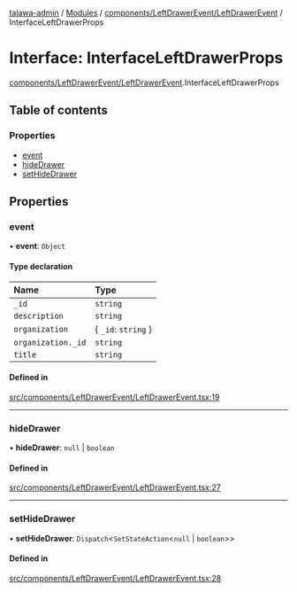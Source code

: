 [talawa-admin](../README.md) / [Modules](../modules.md) / [components/LeftDrawerEvent/LeftDrawerEvent](../modules/components_LeftDrawerEvent_LeftDrawerEvent.md) / InterfaceLeftDrawerProps

# Interface: InterfaceLeftDrawerProps

[components/LeftDrawerEvent/LeftDrawerEvent](../modules/components_LeftDrawerEvent_LeftDrawerEvent.md).InterfaceLeftDrawerProps

## Table of contents

### Properties

- [event](components_LeftDrawerEvent_LeftDrawerEvent.InterfaceLeftDrawerProps.md#event)
- [hideDrawer](components_LeftDrawerEvent_LeftDrawerEvent.InterfaceLeftDrawerProps.md#hidedrawer)
- [setHideDrawer](components_LeftDrawerEvent_LeftDrawerEvent.InterfaceLeftDrawerProps.md#sethidedrawer)

## Properties

### event

• **event**: `Object`

#### Type declaration

| Name | Type |
| :------ | :------ |
| `_id` | `string` |
| `description` | `string` |
| `organization` | \{ `_id`: `string`  \} |
| `organization._id` | `string` |
| `title` | `string` |

#### Defined in

[src/components/LeftDrawerEvent/LeftDrawerEvent.tsx:19](https://github.com/adi790uu/talawa-admin/blob/cdaad16/src/components/LeftDrawerEvent/LeftDrawerEvent.tsx#L19)

___

### hideDrawer

• **hideDrawer**: ``null`` \| `boolean`

#### Defined in

[src/components/LeftDrawerEvent/LeftDrawerEvent.tsx:27](https://github.com/adi790uu/talawa-admin/blob/cdaad16/src/components/LeftDrawerEvent/LeftDrawerEvent.tsx#L27)

___

### setHideDrawer

• **setHideDrawer**: `Dispatch`\<`SetStateAction`\<``null`` \| `boolean`\>\>

#### Defined in

[src/components/LeftDrawerEvent/LeftDrawerEvent.tsx:28](https://github.com/adi790uu/talawa-admin/blob/cdaad16/src/components/LeftDrawerEvent/LeftDrawerEvent.tsx#L28)
